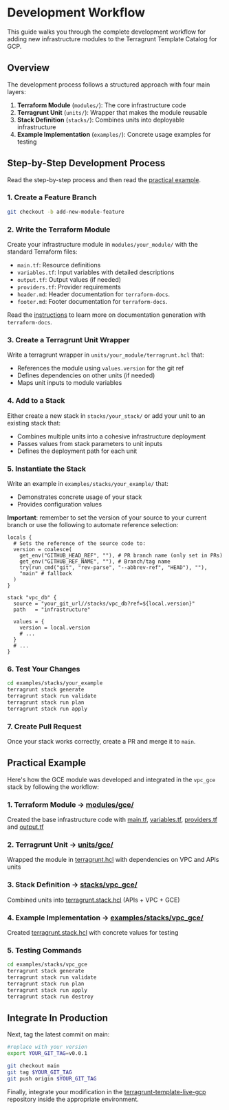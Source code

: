 # Development Workflow

This guide walks you through the complete development workflow for adding new infrastructure modules to the Terragrunt Template Catalog for GCP.

## Overview

The development process follows a structured approach with four main layers:

1. **Terraform Module** (`modules/`): The core infrastructure code
2. **Terragrunt Unit** (`units/`): Wrapper that makes the module reusable
3. **Stack Definition** (`stacks/`): Combines units into deployable infrastructure
4. **Example Implementation** (`examples/`): Concrete usage examples for testing

## Step-by-Step Development Process
Read the step-by-step process and then read the [practical example](#practical-example).

### 1. Create a Feature Branch
```bash
git checkout -b add-new-module-feature
```

### 2. Write the Terraform Module
Create your infrastructure module in `modules/your_module/` with the standard Terraform files:
- `main.tf`: Resource definitions
- `variables.tf`: Input variables with detailed descriptions
- `output.tf`: Output values (if needed)
- `providers.tf`: Provider requirements
- `header.md`: Header documentation for `terraform-docs`.
- `footer.md`: Footer documentation for `terraform-docs`.

Read the [instructions](../modules/README.md#documentation) to learn more on documentation generation with `terraform-docs`.

### 3. Create a Terragrunt Unit Wrapper
Write a terragrunt wrapper in `units/your_module/terragrunt.hcl` that:
- References the module using `values.version` for the git ref
- Defines dependencies on other units (if needed)
- Maps unit inputs to module variables

### 4. Add to a Stack
Either create a new stack in `stacks/your_stack/` or add your unit to an existing stack that:
- Combines multiple units into a cohesive infrastructure deployment
- Passes values from stack parameters to unit inputs
- Defines the deployment path for each unit

### 5. Instantiate the Stack 
Write an example in `examples/stacks/your_example/` that:
- Demonstrates concrete usage of your stack
- Provides configuration values

**Important**: remember to set the version of your source to your current branch or use the following to automate reference selection:
```hcl
locals {
  # Sets the reference of the source code to:
  version = coalesce(
    get_env("GITHUB_HEAD_REF", ""), # PR branch name (only set in PRs)
    get_env("GITHUB_REF_NAME", ""), # Branch/tag name
    try(run_cmd("git", "rev-parse", "--abbrev-ref", "HEAD"), ""),
    "main" # fallback
  )
}

stack "vpc_db" {
  source = "your_git_url//stacks/vpc_db?ref=${local.version}"
  path   = "infrastructure"

  values = {
    version = local.version
    # ...
  }
  # ...
}
```

### 6. Test Your Changes
```bash
cd examples/stacks/your_example
terragrunt stack generate
terragrunt stack run validate
terragrunt stack run plan
terragrunt stack run apply
```

### 7. Create Pull Request
Once your stack works correctly, create a PR and merge it to `main`.

## Practical Example

Here's how the GCE module was developed and integrated in the `vpc_gce` stack by following the workflow:

### 1. Terraform Module → [modules/gce/](../modules/gce/)
Created the base infrastructure code with [main.tf](../modules/gce/main.tf), [variables.tf](../modules/gce/variables.tf), [providers.tf](../modules/gce/providers.tf) and [output.tf](../modules/gce/output.tf)

### 2. Terragrunt Unit → [units/gce/](../units/gce/)
Wrapped the module in [terragrunt.hcl](../units/gce/terragrunt.hcl) with dependencies on VPC and APIs units

### 3. Stack Definition → [stacks/vpc_gce/](../stacks/vpc_gce/)
Combined units into [terragrunt.stack.hcl](../stacks/vpc_gce/terragrunt.stack.hcl) (APIs + VPC + GCE)

### 4. Example Implementation → [examples/stacks/vpc_gce/](.../examples/stacks/vpc_gce/)
Created [terragrunt.stack.hcl](../examples/stacks/vpc_gce/terragrunt.stack.hcl) with concrete values for testing

### 5. Testing Commands

```bash
cd examples/stacks/vpc_gce
terragrunt stack generate
terragrunt stack run validate
terragrunt stack run plan
terragrunt stack run apply
terragrunt stack run destroy
```

## Integrate In Production
Next, tag the latest commit on main:
```bash
#replace with your version
export YOUR_GIT_TAG=v0.0.1

git checkout main
git tag $YOUR_GIT_TAG 
git push origin $YOUR_GIT_TAG
```

Finally, integrate your modification in the [terragrunt-template-live-gcp](https://github.com/ConsciousML/terragrunt-template-live-gcp) repository inside the appropriate environment.